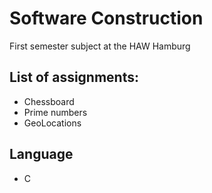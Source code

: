 # Software Construction
First semester subject at the HAW Hamburg
## List of assignments:
* Chessboard
* Prime numbers
* GeoLocations
## Language
* C

